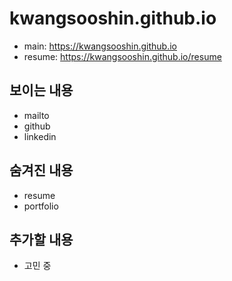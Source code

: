 # kwangsooshin.github.io
* main: <https://kwangsooshin.github.io>
* resume: <https://kwangsooshin.github.io/resume>

## 보이는 내용
* mailto
* github
* linkedin

## 숨겨진 내용
* resume
* portfolio

## 추가할 내용
* 고민 중
